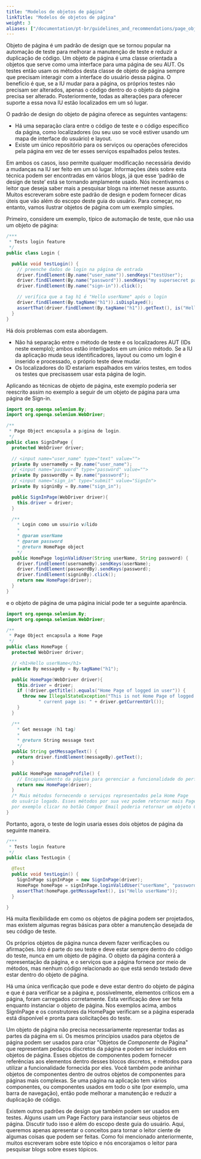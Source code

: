 ```yaml
---
title: "Modelos de objetos de página"
linkTitle: "Modelos de objetos de página"
weight: 3
aliases: ["/documentation/pt-br/guidelines_and_recommendations/page_object_models/"]  
---
```


Objeto de página é um padrão de design que se tornou popular na automação de teste para
melhorar a manutenção de teste e reduzir a duplicação de código. Um objeto de página é uma
classe orientada a objetos que serve como uma interface para uma página de seu AUT.
Os testes então usam os métodos desta classe de objeto de página sempre que precisam
interagir com a interface do usuário dessa página. O benefício é que, se a IU mudar para
a página, os próprios testes não precisam ser alterados, apenas o código dentro do
o objeto da página precisa ser alterado. Posteriormente, todas as alterações para oferecer suporte a essa nova IU
estão localizados em um só lugar.

O padrão de design do objeto de página oferece as seguintes vantagens:

* Há uma separação clara entre o código de teste e o código específico da página, como
  localizadores (ou seu uso se você estiver usando um mapa de interface do usuário) e layout.
* Existe um único repositório para os serviços ou operações oferecidos pela página
  em vez de ter esses serviços espalhados pelos testes.

Em ambos os casos, isso permite qualquer modificação necessária devido a mudanças na IU
ser feito em um só lugar. Informações úteis sobre esta técnica podem ser encontradas em
vários blogs, já que esse ‘padrão de design de teste’ está se tornando amplamente usado. Nós
incentivamos o leitor que deseja saber mais a pesquisar blogs na internet
nesse assunto. Muitos escreveram sobre este padrão de design e podem fornecer
dicas úteis que vão além do escopo deste guia do usuário. Para começar, no entanto,
vamos ilustrar objetos de página com um exemplo simples.

Primeiro, considere um exemplo, típico de automação de teste, que não usa um
objeto de página:

```java
/***
 * Tests login feature
 */
public class Login {

  public void testLogin() {
    // preenche dados de login na página de entrada
    driver.findElement(By.name("user_name")).sendKeys("testUser");
    driver.findElement(By.name("password")).sendKeys("my supersecret password");
    driver.findElement(By.name("sign-in")).click();

    // verifica que a tag h1 é "Hello userName" após o login
    driver.findElement(By.tagName("h1")).isDisplayed();
    assertThat(driver.findElement(By.tagName("h1")).getText(), is("Hello userName"));
  }
}
```

Há dois problemas com esta abordagem.

* Não há separação entre o método de teste e os localizadores AUT (IDs neste exemplo);
ambos estão interligados em um único método. Se a IU da aplicação muda
seus identificadores, layout ou como um login é inserido e processado, o próprio teste
deve mudar.
* Os localizadores do ID estariam espalhados em vários testes, em todos os testes que precisassem
usar esta página de login.

Aplicando as técnicas de objeto de página, este exemplo poderia ser reescrito assim
no exemplo a seguir de um objeto de página para uma página de Sign-in.

```java
import org.openqa.selenium.By;
import org.openqa.selenium.WebDriver;

/**
 * Page Object encapsula a página de login.
 */
public class SignInPage {
  protected WebDriver driver;

  // <input name="user_name" type="text" value="">
  private By usernameBy = By.name("user_name");
  // <input name="password" type="password" value="">
  private By passwordBy = By.name("password");
  // <input name="sign_in" type="submit" value="SignIn">
  private By signinBy = By.name("sign_in");

  public SignInPage(WebDriver driver){
    this.driver = driver;
  }

  /**
    * Login como um usuário válido
    *
    * @param userName
    * @param password
    * @return HomePage object
    */
  public HomePage loginValidUser(String userName, String password) {
    driver.findElement(usernameBy).sendKeys(userName);
    driver.findElement(passwordBy).sendKeys(password);
    driver.findElement(signinBy).click();
    return new HomePage(driver);
  }
}
```

e o objeto de página de uma página inicial pode ter a seguinte aparência.

```java
import org.openqa.selenium.By;
import org.openqa.selenium.WebDriver;

/**
 * Page Object encapsula a Home Page
 */
public class HomePage {
  protected WebDriver driver;

  // <h1>Hello userName</h1>
  private By messageBy = By.tagName("h1");

  public HomePage(WebDriver driver){
    this.driver = driver;
    if (!driver.getTitle().equals("Home Page of logged in user")) {
      throw new IllegalStateException("This is not Home Page of logged in user," +
            " current page is: " + driver.getCurrentUrl());
    }
  }

  /**
    * Get message (h1 tag)
    *
    * @return String message text
    */
  public String getMessageText() {
    return driver.findElement(messageBy).getText();
  }

  public HomePage manageProfile() {
    // Encapsulamento da página para gerenciar a funcionalidade do perfil
    return new HomePage(driver);
  }
  /* Mais métodos fornecendo o serviços representados pela Home Page
  do usuário logado. Esses métodos por sua vez podem retornar mais Page Objects
  por exemplo clicar no botão Compor Email poderia retornar um objeto ComposeMail */
}
```

Portanto, agora, o teste de login usaria esses dois objetos de página da seguinte maneira.

```java
/***
 * Tests login feature
 */
public class TestLogin {

  @Test
  public void testLogin() {
    SignInPage signInPage = new SignInPage(driver);
    HomePage homePage = signInPage.loginValidUser("userName", "password");
    assertThat(homePage.getMessageText(), is("Hello userName"));
  }

}
```

Há muita flexibilidade em como os objetos de página podem ser projetados, mas
existem algumas regras básicas para obter a manutenção desejada de seu
código de teste.

Os próprios objetos de página nunca devem fazer verificações ou afirmações. Isto é
parte do seu teste e deve estar sempre dentro do código do teste, nunca em um objeto de página.
O objeto da página conterá a representação da página, e o
serviços que a página fornece por meio de métodos, mas nenhum código relacionado ao que está sendo
testado deve estar dentro do objeto de página.

Há uma única verificação que pode e deve estar dentro do objeto de página e que é para verificar se a página
e, possivelmente, elementos críticos em a página, foram carregados corretamente.
Esta verificação deve ser feita enquanto instanciar o objeto de página.
Nos exemplos acima, ambos SignInPage e os construtores da HomePage verificam se a página
esperada está disponível e pronta para solicitações do teste.

Um objeto de página não precisa necessariamente representar todas as partes da página em si.
Os mesmos princípios usados para objetos de página podem ser usados para
criar "Objetos de _Componente_ de Página" que representam pedaços discretos da
página e podem ser incluídos em objetos de página. Esses objetos de componentes podem
fornecer referências aos elementos dentro desses blocos discretos, e
métodos para utilizar a funcionalidade fornecida por eles. Você também pode
aninhar objetos de componentes dentro de outros objetos de componentes para páginas mais complexas.
Se uma página na aplicação tem vários componentes, ou
componentes usados em todo o site (por exemplo, uma barra de navegação), então
pode melhorar a manutenção e reduzir a duplicação de código.

Existem outros padrões de design que também podem ser usados em testes. Alguns usam um
Page Factory para instanciar seus objetos de página. Discutir tudo isso é
além do escopo deste guia do usuário. Aqui, queremos apenas apresentar o
conceitos para tornar o leitor ciente de algumas coisas que podem ser feitas. Como
foi mencionado anteriormente, muitos escreveram sobre este tópico e nós encorajamos o
leitor para pesquisar blogs sobre esses tópicos.
